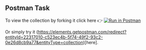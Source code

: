 ## Postman Task

To view the collection by forking it click here 👉 [![Run in Postman](https://run.pstmn.io/button.svg)](https://god.gw.postman.com/run-collection/22317010-c523ec4b-5f74-49f2-93c2-0e26d8cb9a77?action=collection%2Ffork&source=rip_markdown&collection-url=entityId%3D22317010-c523ec4b-5f74-49f2-93c2-0e26d8cb9a77%26entityType%3Dcollection%26workspaceId%3D22c9693e-a626-4df4-99a9-88607964ebaa)

Or simply try it (https://elements.getpostman.com/redirect?entityId=22317010-c523ec4b-5f74-49f2-93c2-0e26d8cb9a77&entityType=collection)[here].
